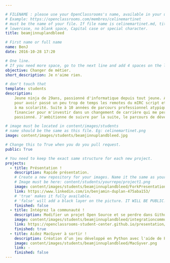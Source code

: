 ```yaml
---

# FILENAME : please use your OpenClassrooms's name, available in your url.
# Example: https://openclassrooms.com/membres/celinemartinet
# must be the name of your file. If file name is celinemartinet.md, title is celinemartinet.
# lowercase, no blank space, Capital case or special character.
title: beamjinnuplandbleed

# First name or full name
name: BenJ
date: 2016-10-28 17:20

# One line.
# If you need more space, go to the next line and add 4 spaces on the left, as in 'description'.
objective: Changer de métier.
short_description: Je n'aime rien.

# don't touch that
template: students
description:
    Jeune ninja de 29ans, passionné d'informatique depuis tout jeune. Après avoir été en échec scolaire
    pour avoir passé un peu trop de temps les remotes du mIRC script et les IRC, j'ai mis un terme très tôt
    à ma scolarité. Suite à 10 années de parcours professionnel atypique, je profite d'un confort
    financier pour m'investir dans un changement de carrière qui me permettra d'excercer un métier m'a toujours
    passionné. J'ambitionne de suivre par la suite, le parcours de développeur d'application - Java.

# image must be located in content/images/students
# name should be the same as this file. Eg: celinemartinet.png
image: content/images/students/beamjinnuplandbleed.jpg

# Change this to True when you do you pull request.
public: True

# You need to keep the exact same structure for each new project.
projects:
  - title: Présentation !
    description: Rapide présentation.
    # Create a new repository for your images. Name it the same as your nickname and profile picture.
    # Image must be here: content/students/yourrepo/project1.png
    image: content/images/students/beamjinnuplandbleed/ForkPresentation.png
    link: https://www.linkedin.com/in/benjamin-duplan-475aba153/
    # 'true' makes it fully available.
    # 'false' will add a black layer on the picture. IT WILL BE PUBLIC!
    finished: false
  - title: Intégrez la communauté !
    description: Modifier un projet Open Source et se perdre dans Github et avant de commprendre comme faire des pull requests. 
    image: content/images/students/beamjinnuplandbleed/integrationcommu.png
    link: https://openclassrooms-student-center.github.io/presentation/students/BenJ.html
    finished: true
  - title: Aidez MacGyver à sortir !
    description: Création d’un jeu développé en Python avec l'aide de Pygame.
    image: content/images/students/beamjinnuplandbleed/MacGyver.png
    link: -
    finished: false
---
```

